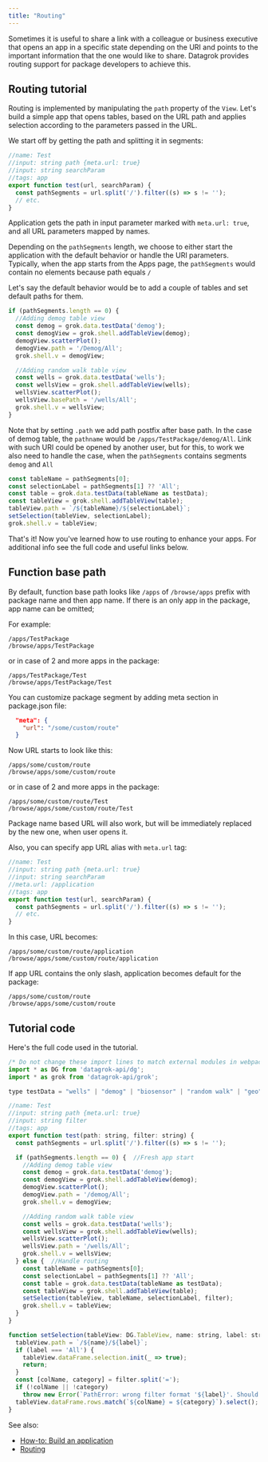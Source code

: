 ```yaml
---
title: "Routing"
---
```


Sometimes it is useful to share a link with a colleague or business executive that opens an app in a specific state
depending on the URI and points to the important information that the one would like to share. Datagrok provides routing
support for package developers to achieve this.

## Routing tutorial

Routing is implemented by manipulating the `path` property of the `View`. Let's build a simple app that
opens tables, based on the URL path and applies selection according to the parameters passed in the URL.

We start off by getting the path and splitting it in segments:

```javascript
//name: Test
//input: string path {meta.url: true}
//input: string searchParam
//tags: app
export function test(url, searchParam) {
  const pathSegments = url.split('/').filter((s) => s != '');
  // etc.
}
```

Application gets the path in input parameter marked with `meta.url: true`, and all URL parameters mapped by names.

Depending on the `pathSegments` length, we choose to either start the application with the default behavior or handle
the URI parameters. Typically, when the app starts from the Apps page, the `pathSegments` would contain no elements because path equals `/`

Let's say the default behavior would be to add a couple of tables and set default paths for them.

```javascript
if (pathSegments.length == 0) {
  //Adding demog table view
  const demog = grok.data.testData('demog');
  const demogView = grok.shell.addTableView(demog);
  demogView.scatterPlot();
  demogView.path = '/Demog/All';
  grok.shell.v = demogView;

  //Adding random walk table view
  const wells = grok.data.testData('wells');
  const wellsView = grok.shell.addTableView(wells);
  wellsView.scatterPlot();
  wellsView.basePath = '/wells/All';
  grok.shell.v = wellsView;
}
```

Note that by setting `.path` we add path postfix after base path. In the case of demog table, the `pathname` would be `/apps/TestPackage/demog/All`. Link with such URI could be
opened by another user, but for this, to work we also need to handle the case, when the `pathSegments` contains segments `demog` and `All`

```javascript
const tableName = pathSegments[0];
const selectionLabel = pathSegments[1] ?? 'All';
const table = grok.data.testData(tableName as testData);
const tableView = grok.shell.addTableView(table);
tableView.path = `/${tableName}/${selectionLabel}`;
setSelection(tableView, selectionLabel);
grok.shell.v = tableView;
```

That's it! Now you've learned how to use routing to enhance your apps. For additional info see the full code and useful
links below.

## Function base path

By default, function base path looks like `/apps` of `/browse/apps` prefix with package name and then app name.
If there is an only app in the package, app name can be omitted;

For example:
```
/apps/TestPackage
/browse/apps/TestPackage
```
or in case of 2 and more apps in the package:
```
/apps/TestPackage/Test
/browse/apps/TestPackage/Test
```

You can customize package segment by adding meta section in package.json file:

```json
  "meta": {
    "url": "/some/custom/route"
  }
```

Now URL starts to look like this:

```
/apps/some/custom/route
/browse/apps/some/custom/route
```
or in case of 2 and more apps in the package:
```
/apps/some/custom/route/Test
/browse/apps/some/custom/route/Test
```
Package name based URL will also work, but will be immediately replaced by the new one, when user opens it.

Also, you can specify app URL alias with `meta.url` tag:

```javascript
//name: Test
//input: string path {meta.url: true}
//input: string searchParam
//meta.url: /application
//tags: app
export function test(url, searchParam) {
  const pathSegments = url.split('/').filter((s) => s != '');
  // etc.
}
```

In this case, URL becomes:
```
/apps/some/custom/route/application
/browse/apps/some/custom/route/application
```

If app URL contains the only slash, application becomes default for the package:
```
/apps/some/custom/route
/browse/apps/some/custom/route
```


## Tutorial code

Here's the full code used in the tutorial.

```javascript
/* Do not change these import lines to match external modules in webpack configuration */
import * as DG from 'datagrok-api/dg';
import * as grok from 'datagrok-api/grok';

type testData = "wells" | "demog" | "biosensor" | "random walk" | "geo" | "molecules" | "dose-response";

//name: Test
//input: string path {meta.url: true}
//input: string filter
//tags: app
export function test(path: string, filter: string) {
  const pathSegments = url.split('/').filter((s) => s != '');

  if (pathSegments.length == 0) {  //Fresh app start
    //Adding demog table view
    const demog = grok.data.testData('demog');
    const demogView = grok.shell.addTableView(demog);
    demogView.scatterPlot();
    demogView.path = '/demog/All';
    grok.shell.v = demogView;

    //Adding random walk table view
    const wells = grok.data.testData('wells');
    const wellsView = grok.shell.addTableView(wells);
    wellsView.scatterPlot();
    wellsView.path = '/wells/All';
    grok.shell.v = wellsView;
  } else {  //Handle routing
    const tableName = pathSegments[0];
    const selectionLabel = pathSegments[1] ?? 'All';
    const table = grok.data.testData(tableName as testData);
    const tableView = grok.shell.addTableView(table);
    setSelection(tableView, tableName, selectionLabel, filter);
    grok.shell.v = tableView;
  }
}

function setSelection(tableView: DG.TableView, name: string, label: string, filter: string) {
  tableView.path = `/${name}/${label}`;
  if (label === 'All') {
    tableView.dataFrame.selection.init(_ => true);
    return;
  }
  const [colName, category] = filter.split('=');
  if (!colName || !category)
    throw new Error(`PathError: wrong filter format '${label}'. Should be 'colName=value'.`)
  tableView.dataFrame.rows.match(`${colName} = ${category}`).select();
}
```

See also:

* [How-to: Build an application](./build-an-app.md)
* [Routing](../../datagrok/navigation/routing.md)
